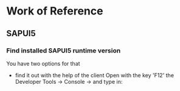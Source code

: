 
# Work of Reference
## SAPUI5
### Find installed SAPUI5 runtime version
You have two options for that
* find it out with the help of the client
Open with the key 'F12' the Developer Tools -> Console -> and type in:
